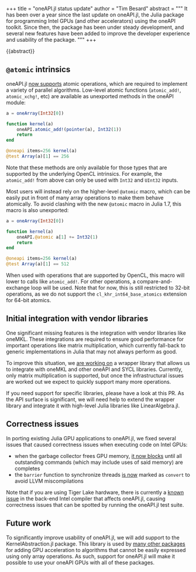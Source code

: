 +++
title = "oneAPI.jl status update"
author = "Tim Besard"
abstract = """
  It has been over a year since the last update on oneAPI.jl, the Julia package for programming Intel GPUs (and other accelerators) using the oneAPI toolkit. Since then, the package has been under steady development, and several new features have been added to improve the developer experience and usability of the package.
"""
+++

{{abstract}}


## `@atomic` intrinsics

oneAPI.jl [now supports](https://github.com/JuliaGPU/oneAPI.jl/pull/85) atomic operations,
which are required to implement a variety of parallel algorithms. Low-level atomic functions
(`atomic_add!`, `atomic_xchg!`, etc) are available as unexported methods in the oneAPI
module:

```julia
a = oneArray(Int32[0])

function kernel(a)
    oneAPI.atomic_add!(pointer(a), Int32(1))
    return
end

@oneapi items=256 kernel(a)
@test Array(a)[1] == 256
```

Note that these methods are only available for those types that are supported by the
underlying OpenCL intrinsics. For example, the `atomic_add!` from above can only be used
with `Int32` and `UInt32` inputs.

Most users will instead rely on the higher-level `@atomic` macro, which can be easily put in
front of many array operations to make them behave atomically. To avoid clashing with the
new `@atomic` macro in Julia 1.7, this macro is also unexported:

```julia
a = oneArray(Int32[0])

function kernel(a)
    oneAPI.@atomic a[1] += Int32(1)
    return
end

@oneapi items=256 kernel(a)
@test Array(a)[1] == 512
```

When used with operations that are supported by OpenCL, this macro will lower to calls like
`atomic_add!`. For other operations, a compare-and-exchange loop will be used. Note that for
now, this is still restricted to 32-bit operations, as we do not support the
`cl_khr_int64_base_atomics` extension for 64-bit atomics.


## Initial integration with vendor libraries

One significant missing features is the integration with vendor libraries like oneMKL. These
integrations are required to ensure good performance for important operations like matrix
multiplication, which currently fall-back to generic implementations in Julia that may not
always perform as good.

To improve this situation, we [are working
on](https://github.com/JuliaGPU/oneAPI.jl/pull/97) a wrapper library that allows us to
integrate with oneMKL and other oneAPI and SYCL libraries. Currently, only matrix
multiplication is supported, but once the infrastructural issues are worked out we expect to
quickly support many more operations.

If you need support for specific libraries, please have a look at this PR. As the API
surface is significant, we will need help to extend the wrapper library and integrate it
with high-level Julia libraries like LinearAlgebra.jl.


## Correctness issues

In porting existing Julia GPU applications to oneAPI.jl, we fixed several issues that caused
correctness issues when executing code on Intel GPUs:

- when the garbage collector frees GPU memory, [it now
  blocks](https://github.com/JuliaGPU/oneAPI.jl/pull/157) until all outstanding commands
  (which may include uses of said memory) are completes
- the `barrier` function to synchronize threads [is
  now](https://github.com/JuliaGPU/oneAPI.jl/pull/162) marked as `convert` to avoid LLVM
  miscompilations

Note that if you are using Tiger Lake hardware, there is currently a [known
issue](https://github.com/intel/compute-runtime/issues/522) in the back-end Intel compiler
that affects oneAPI.jl, causing correctness issues that can be spotted by running the
oneAPI.jl test suite.


## Future work

To significantly improve usability of oneAPI.jl, we will add support to the
KernelAbstraction.jl package. This library is used by [many other
packages](https://juliahub.com/ui/Packages/KernelAbstractions/aywHT/0.7.2?page=2) for adding
GPU acceleration to algorithms that cannot be easily expressed using only array operations.
As such, support for oneAPI.jl will make it possible to use your oneAPI GPUs with all of
these packages.
